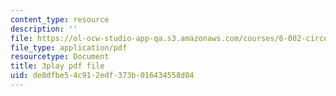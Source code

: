```yaml
---
content_type: resource
description: ''
file: https://ol-ocw-studio-app-qa.s3.amazonaws.com/courses/6-002-circuits-and-electronics-spring-2007/de8dfbe54c912edf373b016434558d04_COdQmA9g9S8.pdf
file_type: application/pdf
resourcetype: Document
title: 3play pdf file
uid: de8dfbe5-4c91-2edf-373b-016434558d04
---
```


